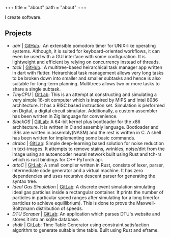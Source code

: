 +++
title = "about"
path = "about"
+++

I create software.

## Projects

- *uair* | [GitHub](https://github.com/metent/uair).: An extensible pomodoro timer for UNIX-like operating systems. Although, it is suited for keyboard-oriented workflows, it can even be used with a GUI interface with some configuration. It is lightweight and efficient by relying on concurrency instead of threads.
- *tack* | [GitHub](https://github.com/metent/tack).: A multitree-based heirarchical task manager app written in dart with flutter. Heirarchical task management allows very long tasks to be broken down into smaller and smaller subtasks and hence is also suitable for long-term planning. Multitrees allows two or more tasks to share a single subtask.
- *TinyCPU* | [GitLab](https://gitlab.com/rishbh/tinycpu): This is an attempt at constructing and simulating a very simple 16-bit computer which is inspired by MIPS and Intel 8086 architecture. It has a RISC based instruction set. Simulation is performed on Digital, a digital circuit simulator. Additionally, a custom assembler has been written in Zig language for convenience.
- *SlackOS* | [GitLab](https://gitlab.com/rishbh/slackos): A 64-bit kernel plus bootloader for the x86 architecture. It is written in C and assembly language. Bootloader and ISRs are written in assembly(NASM) and the rest is written in C. A shell has been written for implementing some basic commands.
- *clrdoc* | [GitLab](https://gitlab.com/twinkletoes123/clrdoc): Simple deep-learning based solution for noise reduction in text-images. It attempts to  remove stains, wrinkles, noise/dirt from the image using an autoencoder neural network built using Rust and tch-rs which is rust bindings for C++ PyTorch api.
- *attoC* | [GitLab](https://gitlab.com/rishbh/attoc): A small compiler written in Rust, consists of lexer, parser, intermediate code generator and a virtual machine. It has zero dependencies and uses recursive descent parser for generating the syntax tree.
- *Ideal Gas Simulation* | [GitLab](https://gitlab.com/rishbh/ideal-gas-simulation): A discrete event simulation simulating ideal gas particles inside a rectangular container. It prints the number of particles in particular speed ranges after simulating for a long time(for particles to achieve equillibrium). This is done to prove the Maxwell-Boltzmann distribution of speeds.
- *DTU Scraper* | [GitLab](https://gitlab.com/rishbh/dtu-scraper): An application which parses DTU's website and stores it into an sqlite database.
- *shdlr* | [GitLab](https://gitlab.com/rishbh/shdlr): Time Table Generator using constraint satisfaction algorithm to generate suitable time table. Built using Rust and eframe.
